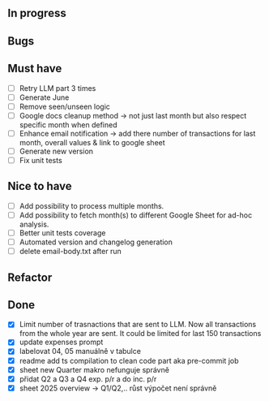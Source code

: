## In progress

## Bugs

## Must have

- [ ] Retry LLM part 3 times
- [ ] Generate June
- [ ] Remove seen/unseen logic
- [ ] Google docs cleanup method -> not just last month but also respect specific month when defined
- [ ] Enhance email notification -> add there number of transactions for last month, overall values & link to google sheet
- [ ] Generate new version
- [ ] Fix unit tests

## Nice to have

- [ ] Add possibility to process multiple months.
- [ ] Add possibility to fetch month(s) to different Google Sheet for ad-hoc analysis.
- [ ] Better unit tests coverage
- [ ] Automated version and changelog generation
- [ ] delete email-body.txt after run

## Refactor

## Done

- [x] Limit number of trasnactions that are sent to LLM. Now all transactions from the whole year are sent. It could be limited for last 150 transactions
- [x] update expenses prompt
- [x] labelovat 04, 05 manuálně v tabulce
- [x] readme add ts compilation to clean code part aka pre-commit job
- [x] sheet new Quarter makro nefunguje správně
- [x] přidat Q2 a Q3 a Q4 exp. p/r a do inc. p/r
- [x] sheet 2025 overview -> Q1/Q2,.. růst výpočet není správně
